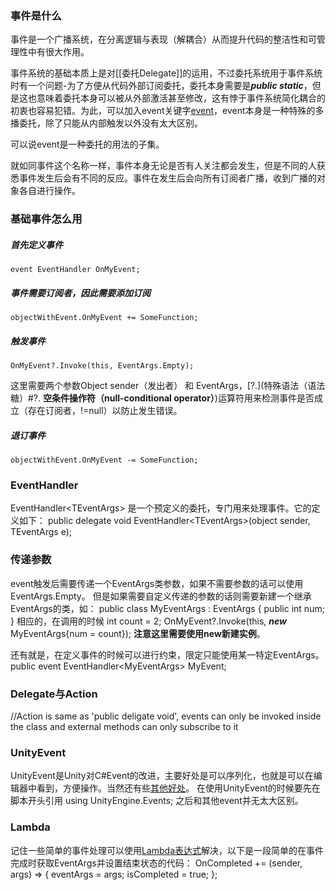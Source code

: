 ### 事件是什么
事件是一个广播系统，在分离逻辑与表现（解耦合）从而提升代码的整洁性和可管理性中有很大作用。

事件系统的基础本质上是对[[委托Delegate]]的运用，不过委托系统用于事件系统时有一个问题-为了方便从代码外部订阅委托，委托本身需要是***public static***，但是这也意味着委托本身可以被从外部激活甚至修改，这有悖于事件系统简化耦合的初衷也容易犯错。为此，可以加入event关键字[event](关键字#Event事件)，event本身是一种特殊的多播委托，除了只能从内部触发以外没有太大区别。

可以说event是一种委托的用法的子集。

就如同事件这个名称一样，事件本身无论是否有人关注都会发生，但是不同的人获悉事件发生后会有不同的反应。事件在发生后会向所有订阅者广播，收到广播的对象各自进行操作。

### 基础事件怎么用
##### 首先定义事件
	event EventHandler OnMyEvent;

##### 事件需要订阅者，因此需要添加订阅
	objectWithEvent.OnMyEvent += SomeFunction;

##### 触发事件
	OnMyEvent?.Invoke(this, EventArgs.Empty);
这里需要两个参数Object sender（发出者） 和 EventArgs，[?.](特殊语法（语法糖）#?. **空条件操作符（null-conditional operator）**)运算符用来检测事件是否成立（存在订阅者，!=null）以防止发生错误。

##### 退订事件
	objectWithEvent.OnMyEvent -= SomeFunction;

### EventHandler
EventHandler<TEventArgs\> 是一个预定义的委托，专门用来处理事件。它的定义如下：
	public delegate void EventHandler<TEventArgs\>(object sender, TEventArgs e);

### 传递参数
event触发后需要传递一个EventArgs类参数，如果不需要参数的话可以使用EventArgs.Empty。
但是如果需要自定义传递的参数的话则需要新建一个继承EventArgs的类，如：
	public class MyEventArgs : EventArgs
    {
        public int num;
    }
相应的，在调用的时候
	int count = 2;
	OnMyEvent?.Invoke(this, ***new*** MyEventArgs{num = count});
**注意这里需要使用new新建实例**。

还有就是，在定义事件的时候可以进行约束，限定只能使用某一特定EventArgs。
	public event EventHandler<MyEventArgs\> MyEvent;

### Delegate与Action
//Action is same as 'public deligate void', events can only be invoked inside the class and external methods can only subscribe to it

### UnityEvent
UnityEvent是Unity对C#Event的改进，主要好处是可以序列化，也就是可以在编辑器中看到，方便操作。当然还有些[其他好处](https://mycroftcooper.github.io/2021/03/21/Unity%E4%B8%AD%E7%9A%84%E4%BA%8B%E4%BB%B6/#3-3-UnityEvent%E7%9A%84%E4%BD%BF%E7%94%A8)。
在使用UnityEvent的时候要先在脚本开头引用
	using UnityEngine.Events;
之后和其他event并无太大区别。

### Lambda
记住一些简单的事件处理可以使用[Lambda表达式](特殊语法（语法糖）#>=Lambda表达式])解决，以下是一段简单的在事件完成时获取EventArgs并设置结束状态的代码：
	OnCompleted += (sender, args) =>
            {
                eventArgs = args;
                isCompleted = true;
            };
